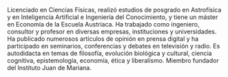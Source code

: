 Licenciado en Ciencias Físicas, realizó estudios de posgrado en Astrofísica y en Inteligencia Artificial e Ingeniería del Conocimiento, y tiene un máster en Economía de la Escuela Austriaca. Ha trabajado como ingeniero, consultor y profesor en diversas empresas, instituciones y universidades. Ha publicado numerosos artículos de opinión en prensa digital y ha participado en seminarios, conferencias y debates en televisión y radio. Es autodidacta en temas de filosofía, evolución biológica y cultural, ciencia cognitiva, epistemología, economía, ética y liberalismo. Miembro fundador del Instituto Juan de Mariana.